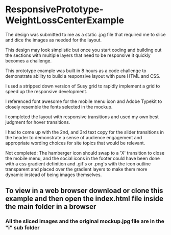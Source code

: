 # ResponsivePrototype-WeightLossCenterExample

The design was submitted to me as a static .jpg file that required me to slice and dice the images as needed for the layout.

This design may look simplistic but once you start coding and building out the sections with multiple layers that need to be responsive it quickly becomes a challenge.

This prototype example was built in 8 hours as a code challenge to demonstrate ability to build a 
responsive layout with pure HTML and CSS. 

I used a stripped down version of Susy grid to rapidly implement a grid to speed up the responsive development.

I referenced font awesome for the mobile menu icon and Adobe Typekit to closely resemble the fonts selected in the mockup.

I completed the layout with responsive transitions and used my own best judgment for hover transitions.

I had to come up with the 2nd, and 3rd text copy for the slider transitions in the header to demonstrate a sense 
of audience engagement and appropriate wording choices for site topics that would be relevant.

Not completed: The hamberger icon should swap to a 'X' transition to close the mobile menu, and the social icons in the footer could have been done with a css gradient definition and .gif's or .png's with the icon outline transparent and placed over the gradient layers to make them more dynamic instead of being images themselves.



## To view in a web browser download or clone this example and then open the index.html file inside the main folder in a browser

### All the sliced images and the original mockup.jpg file are in the "i" sub folder


